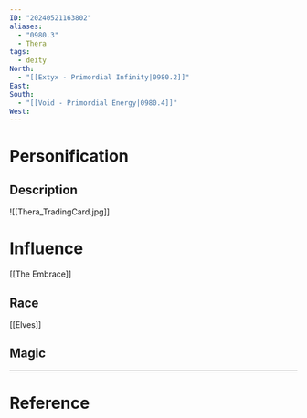 ```yaml
---
ID: "20240521163802"
aliases:
  - "0980.3"
  - Thera
tags:
  - deity
North:
  - "[[Extyx - Primordial Infinity|0980.2]]"
East: 
South:
  - "[[Void - Primordial Energy|0980.4]]"
West:
---
```

# Personification



## Description

![[Thera_TradingCard.jpg]]

# Influence

[[The Embrace]]

## Race

[[Elves]]

## Magic

---

# Reference